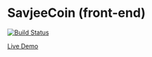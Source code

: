 # SavjeeCoin (front-end)

[![Build Status](https://travis-ci.org/Savjee/savjeecoin-frontend.svg?branch=master)](https://travis-ci.org/Savjee/savjeecoin-frontend)

[Live Demo](https://savjee.github.io/savjeecoin-frontend/)
